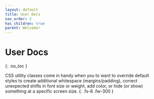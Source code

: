 ```yaml
---
layout: default
title: User Docs
nav_order: 2
has_children: true
parent: Welcome!
---
```


# User Docs
{: .no_toc }

CSS utility classes come in handy when you to want to override default styles to create additional whitespace (margins/padding), correct unexpected shifts in font size or weight, add color, or hide (or show) something at a specific screen size.
{: .fs-6 .fw-300 }
